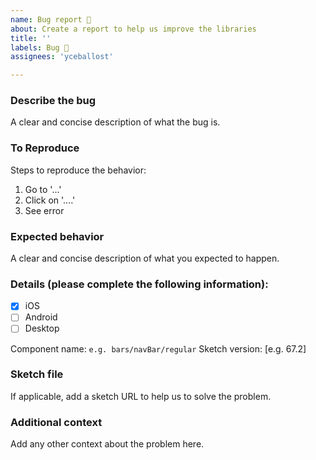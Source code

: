 ```yaml
---
name: Bug report 🐛
about: Create a report to help us improve the libraries
title: ''
labels: Bug 🐞
assignees: 'yceballost'

---
```

<!-- _English or Spanish is ok._ -->

### Describe the bug
A clear and concise description of what the bug is.

### To Reproduce
Steps to reproduce the behavior:
1. Go to '...'
2. Click on '....'
3. See error

### Expected behavior
A clear and concise description of what you expected to happen.

### Details (please complete the following information):
<!-- Mark with [x] or [ ] to which library is applying the issue. -->
- [x] iOS 
- [ ] Android
- [ ] Desktop

Component name: `e.g. bars/navBar/regular`
Sketch version: [e.g. 67.2]

### Sketch file
If applicable, add a sketch URL to help us to solve the problem.

### Additional context
Add any other context about the problem here.
